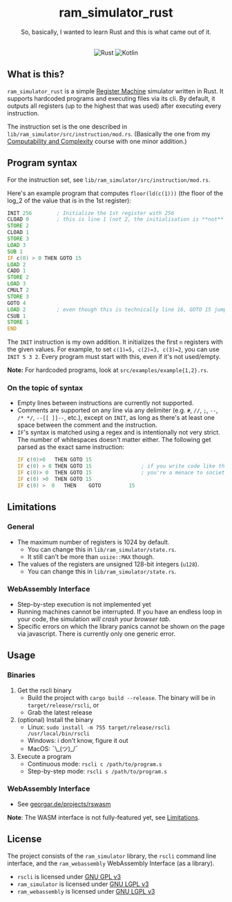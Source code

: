 <div align=center>
<h1>ram_simulator_rust</h1>
So, basically, I wanted to learn Rust and this is what came out of it.
<br>&nbsp;

![Rust](https://img.shields.io/badge/rust-%23000000.svg?style=for-the-badge&logo=rust&logoColor=white)
![Kotlin](https://img.shields.io/badge/BuK-%237F52FF.svg?style=for-the-badge&logoColor=white)

</div>

## What is this?
`ram_simulator_rust` is a simple [Register Machine](https://en.wikipedia.org/wiki/Register_machine)
simulator written in Rust. It supports hardcoded programs and executing files via its cli. By 
default, it outputs all registers (up to the highest that was used) after executing every instruction.

The instruction set is the one described in `lib/ram_simulator/src/instruction/mod.rs`. (Basically
the one from my 
[Computability and Complexity](https://online.rwth-aachen.de/RWTHonline/pl/ui/$ctx/WBMODHB.wbShowMHBReadOnly?pKnotenNr=335994&pOrgNr=14194) course with one minor addition.)

## Program syntax

For the instruction set, see `lib/ram_simulator/src/instruction/mod.rs`.

Here's an example program that computes `floor(ld(c(1)))` (the floor of the log_2 of the
value that is in the 1st register):

```asm
INIT 256        ; Initialize the 1st register with 256
CLOAD 0         ; this is line 1 (not 2, the initialisation is **not** counted)
STORE 2
CLOAD 1
STORE 3
LOAD 3
SUB 1
IF c(0) > 0 THEN GOTO 15
LOAD 2
CADD 1
STORE 2
LOAD 3
CMULT 2
STORE 3
GOTO 4
LOAD 2          ; even though this is technically line 16, GOTO 15 jumps here
CSUB 1
STORE 1
END
```

The `INIT` instruction is my own addition. It initializes the first `n` registers with the given values.
For example, to set `c(1)=5, c(2)=3, c(3)=2`, you can use `INIT 5 3 2`. Every program must start with this,
even if it's not used/empty.

<b>Note:</b> For hardcoded programs, look at `src/examples/example{1,2}.rs`.

### On the topic of syntax
- Empty lines between instructions are currently not supported. 
- Comments are supported on any line via any delimiter 
    (e.g. `#`, `//`, `;`, `--`, `/* */`, `--[[ ]]--`, etc.),
    except on `INIT`, as long as there's at least one space between the comment and the instruction.
- `IF`'s syntax is matched using a regex and is intentionally not very strict. The
    number of whitespaces doesn't matter either. The following get parsed as the exact same instruction:
    ```asm
    IF c(0)>0   THEN GOTO 15
    IF c(0) > 0 THEN GOTO 15                ; if you write code like this,
    IF c(0)> 0  THEN GOTO 15                ; you're a menace to society though
    IF c(0) >0  THEN GOTO 15
    IF c(0) >  0   THEN    GOTO         15
    ```

## Limitations

### General
- The maximum number of registers is 1024 by default.
    - You can change this in `lib/ram_simulator/state.rs`.
    - It still can't be more than `usize::MAX` though.
- The values of the registers are unsigned 128-bit integers (`u128`).
    - You can change this in `lib/ram_simulator/state.rs`.
    
### WebAssembly Interface
- Step-by-step execution is not implemented yet
- Running machines cannot be interrupted. If you have an endless loop in your code, the simulation 
    *will crash your browser tab*.
- Specific errors on which the library panics cannot be shown on the page via javascript. There is 
    currently only one generic error.

## Usage

### Binaries
1. Get the rscli binary
    - Build the project with `cargo build --release`. The binary will be in `target/release/rscli`, or
    - Grab the latest release
2. (optional) Install the binary
    - Linux: `sudo install -m 755 target/release/rscli /usr/local/bin/rscli`
    - Windows: i don't know, figure it out
    - MacOS: ¯\\\_(ツ)\_/¯
3. Execute a program
    - Continuous mode: `rscli c /path/to/program.s`
    - Step-by-step mode: `rscli s /path/to/program.s`

### WebAssembly Interface
- See [georgar.de/projects/rswasm](https://georgar.de/projects/rswasm)

**Note**: The WASM interface is not fully-featured yet, see [Limitations](readme.md#Limitations).
   
    
## License
The project consists of the `ram_simulator` library, the `rscli` command line interface, and the
`ram_webassembly` WebAssembly Interface (as a library).
- `rscli` is licensed under [GNU GPL v3](LICENSE.md)
- `ram_simulator` is licensed under [GNU LGPL v3](lib/ram_simulator/LICENSE.md)
- `ram_webassembly` is licensed under [GNU LGPL v3](lib/ram_webassembly/LICENSE.md)
